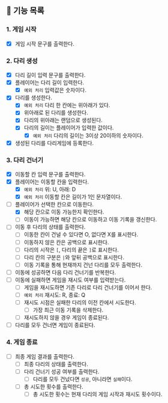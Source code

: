## 📄 기능 목록

### 1. 게임 시작

- [x] 게임 시작 문구를 출력한다.

### 2. 다리 생성

- [x] 다리 길이 입력 문구를 출력한다.
- [x] 플레이어는 다리 길이 입력한다.
    - [x] `예외 처리` 입력값은 숫자이다.
- [x] 다리를 생성한다.
    - [x] `예외 처리` 다리 한 칸에는 위아래가 있다.
    - [x] 위아래로 된 다리를 생성한다.
    - [x] 다리의 위아래는 랜덤으로 생성된다.
    - [x] 다리의 길이는 플레이어가 입력한 값이다.
        - [x] `예외 처리` 다리의 길이는 3이상 20이하의 숫자이다.
- [x] 생성된 다리를 다리게임에 등록한다.

### 3. 다리 건너기

- [x] 이동할 칸 입력 문구를 출력한다.
- [x] 플레이어는 이동할 칸을 입력한다.
    - [x] `예외 처리` 위: U, 아래: D
    - [x] `예외 처리` 이동할 칸은 길이가 1인 문자열이다.
- [ ] 플레이어가 선택한 칸으로 이동한다.
    - [x] 해당 칸으로 이동 가능한지 확인한다.
    - [ ] 이동이 가능하면 해당 칸으로 이동하고 이동 기록을 갱신한다.
- [ ] 이동 후 다리의 상태를 출력한다.
    - [ ] 이동한 칸이 건널 수 있다면 O, 없다면 X를 표시한다.
    - [ ] 이동하지 않은 칸은 공백으로 표시한다.
    - [ ] 다리의 시작은 `[`, 다리의 끝은 `]`로 표시한다.
    - [ ] 다리 칸의 구분은 `|`와 앞뒤 공백으로 표시한다.
    - [ ] 이동 기록을 통해 현재까지 건넌 다리를 모두 출력한다.
- [ ] 이동에 성공하면 다음 다리 건너기를 반복한다.
- [ ] 이동에 실패하면 게임을 재시도 여부를 입력받는다.
    - [ ] 게임을 재시도하면 기존 다리로 다리 건너기를 이어서 한다.
    - [ ] `예외 처리` 재시도: R, 종료: Q
    - [ ] 재시도 시점은 실패한 다리의 이전 칸에서 시도한다.
        - [ ] 가장 최근 이동 기록을 삭제한다.
    - [ ] 재시도하지 않을 경우 게임이 종료된다.
- [ ] 다리를 모두 건너면 게임이 종료된다.

### 4. 게임 종료

- [ ] 최종 게임 결과를 출력한다.
    - [ ] 최종 다리의 상태를 출력한다.
    - [ ] 다리 건너기 성공 여부를 출력한다.
        - [ ] 다리를 모두 건넜다면 `성공`, 아니라면 `실패`이다.
    - [ ] 총 시도한 횟수를 출력한다.
        - [ ] 총 시도한 횟수는 현재 다리의 게임 시작과 재시도 횟수이다.
